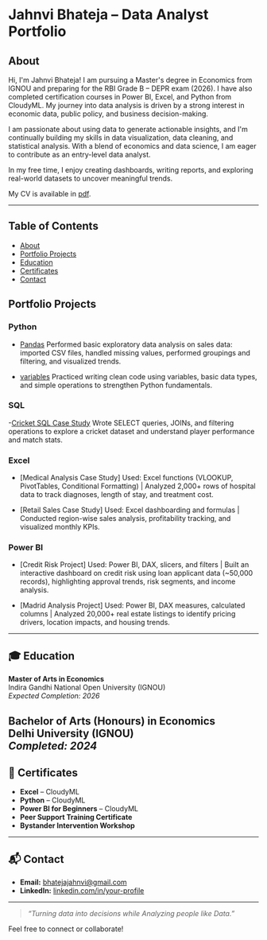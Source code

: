 # Jahnvi Bhateja – Data Analyst Portfolio

## About

Hi, I'm Jahnvi Bhateja! I am pursuing a Master's degree in Economics from IGNOU and preparing for the RBI Grade B – DEPR exam (2026). I have also completed certification courses in Power BI, Excel, and Python from CloudyML. My journey into data analysis is driven by a strong interest in economic data, public policy, and business decision-making.

I am passionate about using data to generate actionable insights, and I'm continually building my skills in data visualization, data cleaning, and statistical analysis. With a blend of economics and data science, I am eager to contribute as an entry-level data analyst.

In my free time, I enjoy creating dashboards, writing reports, and exploring real-world datasets to uncover meaningful trends.

My CV is available in [pdf](link-to-your-cv).

---

## Table of Contents

- [About](#about)
- [Portfolio Projects](#portfolio-projects)
- [Education](#🎓-Education)
- [Certificates](#certificates)
- [Contact](#Contact)

## Portfolio Projects

### Python
- [Pandas](https://colab.research.google.com/drive/1HnKuCfLRKKmiNVb4QstZbvH7_8YwKyJJ?usp=sharing)
  Performed basic exploratory data analysis on sales data: imported CSV files, handled missing values, performed groupings and filtering, and visualized trends.
  
- [variables](https://colab.research.google.com/drive/1mcTt_X1xSEPyQ59hNvJdOZXVyr5wuQaz?usp=sharing)
  Practiced writing clean code using variables, basic data types, and simple operations to strengthen Python fundamentals.

### SQL

-[Cricket SQL Case Study](#Cricket-SQL-Case-Study)
Wrote SELECT queries, JOINs, and filtering operations to explore a cricket dataset and understand player performance and match stats.

### Excel
- [Medical Analysis Case Study]
  Used: Excel functions (VLOOKUP, PivotTables, Conditional Formatting) | Analyzed 2,000+ rows of hospital data to track diagnoses, length of stay, and treatment cost.
  
- [Retail Sales Case Study]
  Used: Excel dashboarding and formulas | Conducted region-wise sales analysis, profitability tracking, and visualized monthly KPIs.

### Power BI
- [Credit Risk Project]
  Used: Power BI, DAX, slicers, and filters | Built an interactive dashboard on credit risk using loan applicant data (~50,000 records), highlighting approval trends, risk segments, and income analysis.
  
- [Madrid Analysis Project]
  Used: Power BI, DAX measures, calculated columns | Analyzed 20,000+ real estate listings to identify pricing drivers, location impacts, and housing trends.

---

## 🎓 Education

**Master of Arts in Economics**  
Indira Gandhi National Open University (IGNOU)  
*Expected Completion: 2026*


**Bachelor of Arts (Honours) in Economics**  
Delhi University (IGNOU)  
*Completed: 2024*
---

## 📜 Certificates

- **Excel** – CloudyML  
- **Python** – CloudyML  
- **Power BI for Beginners** – CloudyML  
- **Peer Support Training Certificate**  
- **Bystander Intervention Workshop**

---

## 📬 Contact

- **Email:** [bhatejajahnvi@gmail.com](#bhatejajahnvi@gmail.com)
- **LinkedIn:** [linkedin.com/in/your-profile](#https://www.linkedin.com/in/jahnvi-bhateja-52287a204/)  

---

> *“Turning data into decisions while Analyzing people like Data.”*

Feel free to connect or collaborate!
